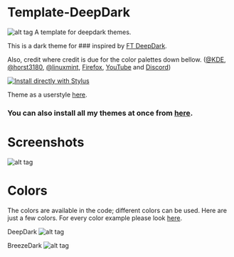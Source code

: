 # Template-DeepDark
![alt tag](https://raw.githubusercontent.com/RaitaroH/###-DeepDark/master/Images/###%20-%20DeepDark.png)
A template for deepdark themes.

This is a dark theme for ### inspired by [FT DeepDark](https://addons.mozilla.org/en-US/firefox/addon/ft-deepdark/?src=search). 

Also, credit where credit is due for the color palettes down bellow. ([@KDE](https://github.com/KDE), [@horst3180](https://github.com/horst3180), [@linuxmint](https://github.com/linuxmint), [Firefox](https://www.mozilla.org/en-US/firefox/new/), [YouTube](https://www.youtube.com/) and [Discord](https://discordapp.com/))

[![Install directly with Stylus](https://img.shields.io/badge/Install%20directly%20with-Stylus-285959.svg)](https://rawgit.com/OpenUserCSS/OpenUserCSS-DeepDark/master/###DeepDark.user.css)

Theme as a userstyle [here](https://userstyles.org/styles/).

### **You can also install all my themes at once from [here](https://github.com/RaitaroH/Import-All-Deepdark).**


# Screenshots
![alt tag](https://raw.githubusercontent.com/RaitaroH/###-DeepDark/master/Images/)

# Colors 
The colors are available in the code; different colors can be used. Here are just a few colors. For every color example please look [here](https://github.com/OpenUserCSS/OpenUserCSS-DeepDark#colors).

DeepDark
![alt tag](https://raw.githubusercontent.com/RaitaroH/###-DeepDark/master/Images/DeepDark_Colors.png)

BreezeDark
![alt tag](https://raw.githubusercontent.com/RaitaroH/###-DeepDark/master/Images/BreezeDark_Colors.png)

